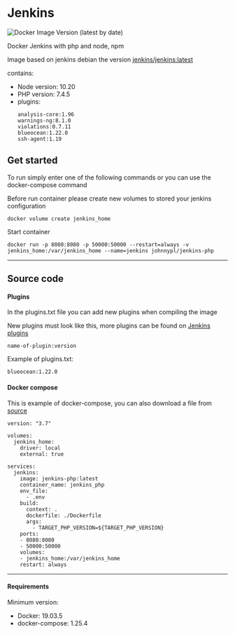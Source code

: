 # Jenkins
![Docker Image Version (latest by date)](https://img.shields.io/docker/v/johnnypl/jenkins-php)

Docker Jenkins with php and node, npm

Image based on jenkins debian the version [jenkins/jenkins:latest](https://hub.docker.com/r/jenkins/jenkins) 

contains: 
- Node version: 10.20
- PHP version: 7.4.5
- plugins: 
    ```shell script
    analysis-core:1.96
    warnings-ng:8.1.0
    violations:0.7.11
    blueocean:1.22.0
    ssh-agent:1.19
    ```


## Get started
To run simply enter one of the following commands or you can use the docker-compose command

Before run container please create new volumes to stored your jenkins configuration
```shell script
docker volume create jenkins_home
```

Start container  
```shell script
docker run -p 8080:8080 -p 50000:50000 --restart=always -v jenkins_home:/var/jenkins_home --name=jenkins johnnypl/jenkins-php 
```

<hr>

## Source code 

#### Plugins
In the plugins.txt file you can add new plugins when compiling the image

New plugins must look like this, more plugins can be found on [Jenkins plugins](https://plugins.jenkins.io/)
```shell script
name-of-plugin:version
```
Example of plugins.txt:
```shell script
blueocean:1.22.0
```

#### Docker compose
This is example of docker-compose, you can also download a file from [source](https://github.com/JanoPL/JenkinsDocker/blob/master/docker-compose.yml)

```shell script
version: "3.7"

volumes:
  jenkins_home:
    driver: local
    external: true

services:
  jenkins:
    image: jenkins-php:latest
    container_name: jenkins_php
    env_file:
      - .env
    build: 
      context: .
      dockerfile: ./Dockerfile
      args:
        - TARGET_PHP_VERSION=${TARGET_PHP_VERSION}
    ports:
    - 8080:8080
    - 50000:50000
    volumes:
    - jenkins_home:/var/jenkins_home
    restart: always
```

<hr> 

#### Requirements
 
Minimum version:
- Docker: 19.03.5
- docker-compose: 1.25.4

